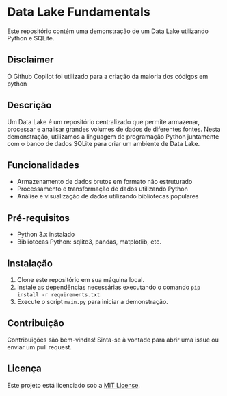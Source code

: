 # Data Lake Fundamentals

Este repositório contém uma demonstração de um Data Lake utilizando Python e SQLite.

## Disclaimer

O Github Copilot foi utilizado para a criação da maioria dos códigos em python

## Descrição

Um Data Lake é um repositório centralizado que permite armazenar, processar e analisar grandes volumes de dados de diferentes fontes. Nesta demonstração, utilizamos a linguagem de programação Python juntamente com o banco de dados SQLite para criar um ambiente de Data Lake.

## Funcionalidades

- Armazenamento de dados brutos em formato não estruturado
- Processamento e transformação de dados utilizando Python
- Análise e visualização de dados utilizando bibliotecas populares

## Pré-requisitos

- Python 3.x instalado
- Bibliotecas Python: sqlite3, pandas, matplotlib, etc.

## Instalação

1. Clone este repositório em sua máquina local.
2. Instale as dependências necessárias executando o comando `pip install -r requirements.txt`.
3. Execute o script `main.py` para iniciar a demonstração.

## Contribuição

Contribuições são bem-vindas! Sinta-se à vontade para abrir uma issue ou enviar um pull request.

## Licença

Este projeto está licenciado sob a [MIT License](LICENSE).

